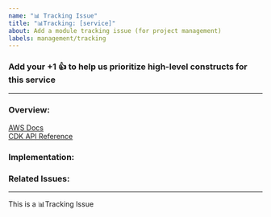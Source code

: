 ```yaml
---
name: "📊 Tracking Issue"
title: "📊Tracking: [service]"
about: Add a module tracking issue (for project management)
labels: management/tracking
---
```


### Add your +1 👍  to help us prioritize high-level constructs for this service
--- 

### Overview:
<!-- 
Summary of the service (leverage the service’s product page for the text) and a link to the relevant AWS Docs. This should be the same text that we put at the top of the package’s README.db. Also include a link to the service’s CDK Construct Library API reference page. 
-->




[AWS Docs](url)  
[CDK API Reference](url)

### Implementation:
<!-- 
Checklist of use cases, constructs, features (such as grant methods) that will ship in this package 
(not required until the issue is added to the public roadmap)
-->




### Related Issues:
<!-- 
e.g. checklist of links to feature requests, bugs, and PRs that are in scope for GA release of this module 
(not required until the issues is added to the public roadmap)
-->




<!-- 
Labels to add:
    - management/tracking
    - service/[name] (create new labels if they don’t already exist)
    - status/needs-design (if cfn-only)
    - management/roadmap (when added to the roadmap)
    - status/in-progress (when added to “working on it” column of the roadmap)
-->

--- 
This is a  📊Tracking Issue
